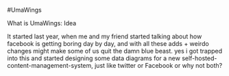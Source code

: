#UmaWings

What is UmaWings: Idea 

It started last year, when me and my friend started talking about how facebook is getting boring day by day, and with all these adds + weirdo changes might make some of us quit the damn blue beast. yes i got trapped into this and started designing some data diagrams for a new self-hosted-content-management-system, just like twitter or Facebook or why not both? 

